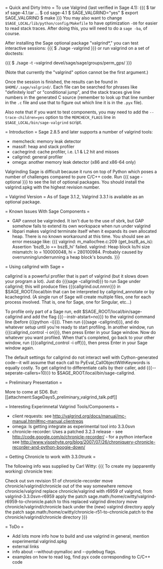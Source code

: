 = Quick and Dirty Intro =
To use Valgrind (last verified in Sage 4.1):
{{{
$ tar xf sage-4.1.tar
...
$ cd sage-4.1
$ SAGE_VALGRIND="yes"
$ export SAGE_VALGRIND
$ make
}}}
You may also want to change `$SAGE_LOCAL/lib/python/config/Makefile` to have optimization `-O0` for easier to read stack traces. After doing this, you will need to do a `sage -ba`, of course.

After installing the Sage optional package "valgrind*," you can test interactive sessions:
{{{
$ ./sage -valgrind
}}}
or run valgrind on a set of doctests:

{{{
$ ./sage -t -valgrind devel/sage/sage/groups/perm_gps/
}}}

(Note that currently the "valgrind" option cannot be the first argument.)

Once the session is finished, the results can be found in `$HOME/.sage/valgrind/`. Each file can be searched for phrases like "definitely lost" or "conditional jump", and the stack traces give line numbers in the generated C source (remember to look up that line number in the `.c` file and use that to figure out which line it is in the `.pyx` file).

Also note that if you want to test components, you may need to add the `--trace-children=yes` option to the `MEMCHECK_FLAGS` line in `$SAGE_LOCAL/bin/sage-valgrind` script.

= Introduction =
Sage 2.8.5 and later supports a number of valgrind tools:

 * memcheck: memory leak detector
 * massif: heap and stack profiler
 * cachegrind: cache profiler, i.e. L1 & L2 hit and misses
 * callgrind: general profiler
 * omega: another memory leak detector (x86 and x86-64 only)

Valgrinding Sage is difficult because it runs on top of Python which poses a number of challenges compared to pure C/C++ code. Run
{{{
sage -optional
}}}
to see the list of optional packages. You should install the valgrind.spkg with the highest revision number.

= Valgrind Version =
As of Sage 3.1.2, Valgrind 3.3.1 is available as an optional package.

= Known Issues With Sage Components =

 * GAP cannot be valgrinded. It isn't due to the use of sbrk, but GAP somehow fails to extend its own workspace when run under valgrind
 * libpari makes valgrind terminate itself when it expands its own allocated heap. There is no known workaround at this time. You should see an error message like:
{{{
valgrind: m_mallocfree.c:209 (get_bszB_as_is): Assertion 'bszB_lo == bszB_hi' failed.
valgrind: Heap block lo/hi size mismatch: lo = 100000048, hi = 280100984.
Probably caused by overrunning/underrunning a heap block's bounds.
}}}

= Using callgrind with Sage =

callgrind is a powerful profiler that is part of valgrind (but it slows down your program a lot).  Just do {{{sage -callgrind}}} to run Sage under callgrind; this will produce files {{{callgrind.out.nnnn}}} in $SAGE_ROOT/local/bin that can be interpreted by callgrind_annotate or by kcachegrind.  (A single run of Sage will create multiple files, one for each process involved.  That is, one for Sage, one for Singular, etc...)

To profile only part of a Sage run, edit $SAGE_ROOT/local/bin/sage-callgrind and add the flag {{{--instr-atstart=no}}} to the valgrind command line (before {{{python -i}}}).  Then run {{{sage -callgrind}}}, and do whatever setup until you're ready to start profiling.  In another window, run {{{callgrind_control -i on}}}, then press Enter in your Sage window.  Now do whatever you want profiled.  When that's completed, go back to your other window, run {{{callgrind_control -i off}}}, then press Enter in your Sage window again.

The default settings for callgrind do not interact well with Cython-generated code--it will assume that each call to PyEval_CallObjectWithKeywords is equally costly.  To get callgrind to differentiate calls by their caller, add {{{--seperate-callers=10}}} to $SAGE_ROOT/local/bin/sage-callgrind.

= Preliminary Presentation =

More to come at SD6. But: [[attachment:SageDays5_preliminary_valgrind_talk.pdf]]

= Interesting Experimnetal Valgrind Tools/Components =

 * client requests: see http://valgrind.org/docs/manual/mc-manual.html#mc-manual.clientreqs
 * omega: Is getting integrate as experimental tool into 3.3.0svn
 * chronicle-recorder: Uses a patched 3.2.3 release - see http://code.google.com/p/chronicle-recorder/ - for a python interface see http://www.visophyte.org/blog/2007/07/26/chroniquery-chronicle-recorder-and-python-boogie-down/

= Getting Chronicle to work with 3.3.0trunk =

The following info was supplied by Carl Witty:
{{{
To create my (apparently working) chronicle tree:

Check out svn revision 51 of chronicle-recorder
move chronicle/valgrind/chronicle out of the way somewhere
remove chronicle/valgrind
replace chronicle/valgrind with r6959 of valgrind, from valgrind-3.3.0svn-r6959
apply the patch sage.math:/home/cwitty/valgrind-r6959-to-chronicle.patch 
    to this replaced valgrind directory
move chronicle/valgrind/chronicle back under the (new) valgrind directory
apply the patch sage.math:/home/cwitty/chronicle-r51-to-chronicle.patch
    to the chronicle/valgrind/chronicle directory
}}}

= ToDo =
 * Add lots more info how to build and use valgrind in general, mention experimental valgrind.spkg
 * external links
 * info about --without-pymalloc and --pydebug flags.
 * examples on how to read log, find pyx code corresponding to C/C++ code
